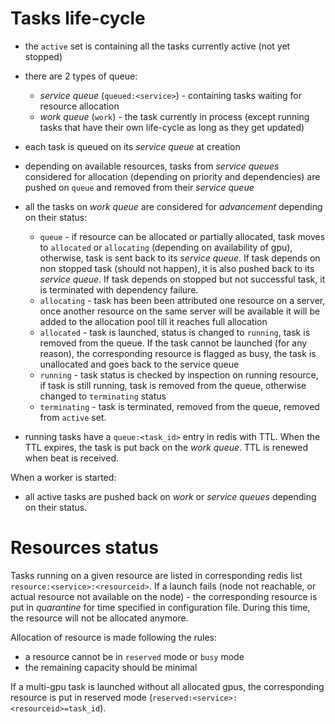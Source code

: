 # Tasks life-cycle

* the `active` set is containing all the tasks currently active (not yet stopped)
* there are 2 types of queue:
  * _service queue_ (`queued:<service>`) - containing tasks waiting for resource allocation
  * _work queue_ (`work`) - the task currently in process (except running tasks that have their own life-cycle as long as they get updated)

* each task is queued on its _service queue_ at creation

* depending on available resources, tasks from _service queues_ considered for allocation (depending on priority and dependencies) are pushed on `queue` and removed from their _service queue_

* all the tasks on _work queue_ are considered for _advancement_ depending on their status:
  * `queue` - if resource can be allocated or partially allocated, task moves to `allocated` or `allocating` (depending on availability of gpu), otherwise, task is sent back to its _service queue_. If task depends on non stopped task (should not happen), it is also pushed back to its _service queue_. If task depends on stopped but not successful task, it is terminated with dependency failure.
  * `allocating` - task has been been attributed one resource on a server, once another resource on the same server will be available it will be added to the allocation pool till it reaches full allocation 
  * `allocated` - task is launched, status is changed to `running`, task is removed from the queue. If the task cannot be launched (for any reason), the corresponding resource is flagged as busy, the task is unallocated and goes back to the service queue
  * `running` - task status is checked by inspection on running resource, if task is still running, task is removed from the queue, otherwise changed to `terminating` status
  * `terminating` - task is terminated, removed from the queue, removed from `active` set.

* running tasks have a `queue:<task_id>` entry in redis with TTL. When the TTL expires, the task is put back on the _work queue_. TTL is renewed when beat is received.

When a worker is started:
* all active tasks are pushed back on _work_ or _service queues_ depending on their status.

# Resources status

Tasks running on a given resource are listed in corresponding redis list `resource:<service>:<resourceid>`.
If a launch fails (node not reachable, or actual resource not available on the node) - the corresponding resource is put in _quarantine_ for time specified in configuration file. During this time, the resource will not be allocated anymore.

Allocation of resource is made following the rules:
 * a resource cannot be in `reserved` mode or `busy` mode
 * the remaining capacity should be minimal

If a multi-gpu task is launched without all allocated gpus, the corresponding resource is put in reserved mode (`reserved:<service>:<resourceid>=task_id`).